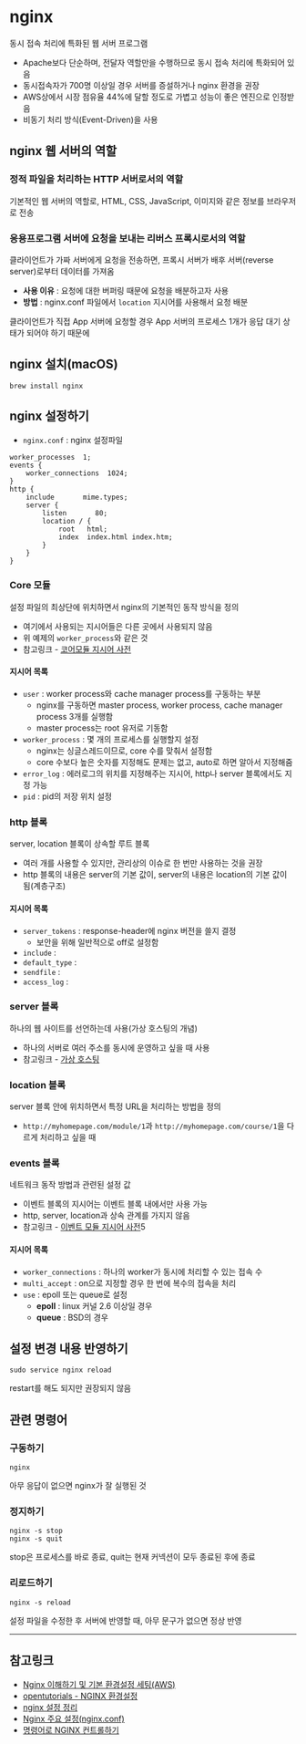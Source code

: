 # nginx
동시 접속 처리에 특화된 웹 서버 프로그램
* Apache보다 단순하며, 전달자 역할만을 수행하므로 동시 접속 처리에 특화되어 있음
* 동시접속자가 700명 이상일 경우 서버를 증설하거나 nginx 환경을 권장
* AWS상에서 시장 점유율 44%에 달할 정도로 가볍고 성능이 좋은 엔진으로 인정받음
* 비동기 처리 방식(Event-Driven)을 사용

## nginx 웹 서버의 역할
### 정적 파일을 처리하는 HTTP 서버로서의 역할
기본적인 웹 서버의 역할로, HTML, CSS, JavaScript, 이미지와 같은 정보를 브라우저로 전송

### 응용프로그램 서버에 요청을 보내는 리버스 프록시로서의 역할
클라이언트가 가짜 서버에게 요청을 전송하면, 프록시 서버가 배후 서버(reverse server)로부터 데이터를 가져옴
* **사용 이유** : 요청에 대한 버퍼링 때문에 요청을 배분하고자 사용
* **방법** : nginx.conf 파일에서 `location` 지시어를 사용해서 요청 배분

클라이언트가 직접 App 서버에 요청할 경우 App 서버의 프로세스 1개가 응답 대기 상태가 되어야 하기 때문에
  
## nginx 설치(macOS)

    brew install nginx
  
## nginx 설정하기
* `nginx.conf` : nginx 설정파일

```
worker_processes  1;
events {
    worker_connections  1024;
}
http { 
    include       mime.types;
    server {
        listen       80;
        location / {
            root   html;
            index  index.html index.htm;
        }
    }
}
```

### Core 모듈
설정 파일의 최상단에 위치하면서 nginx의 기본적인 동작 방식을 정의
* 여기에서 사용되는 지시어들은 다른 곳에서 사용되지 않음
* 위 예제의 `worker_process`와 같은 것
* 참고링크 - [코어모듈 지시어 사전](http://opentutorials.org/module/384/4533)

#### 지시어 목록
* `user` : worker process와 cache manager process를 구동하는 부분
  * nginx를 구동하면 master process, worker process, cache manager process 3개를 실행함
  * master process는 root 유저로 기동함
* `worker_process` : 몇 개의 프로세스를 실행할지 설정
  * nginx는 싱글스레드이므로, core 수를 맞춰서 설정함
  * core 수보다 높은 숫자를 지정해도 문제는 없고, auto로 하면 알아서 지정해줌
* `error_log` : 에러로그의 위치를 지정해주는 지시어, http나 server 블록에서도 지정 가능
* `pid` : pid의 저장 위치 설정

### http 블록
server, location 블록이 상속할 루트 블록
* 여러 개를 사용할 수 있지만, 관리상의 이슈로 한 번만 사용하는 것을 권장
* http 블록의 내용은 server의 기본 값이, server의 내용은 location의 기본 값이 됨(계층구조)

#### 지시어 목록
* `server_tokens` : response-header에 nginx 버전을 쓸지 결정
  * 보안을 위해 일반적으로 off로 설정함
* `include` : 
* `default_type` :
* `sendfile` :
* `access_log` :

### server 블록
하나의 웹 사이트를 선언하는데 사용(가상 호스팅의 개념)
* 하나의 서버로 여러 주소를 동시에 운영하고 싶을 때 사용
* 참고링크 - [가상 호스팅](http://opentutorials.org/module/384/4529)

### location 블록
server 블록 안에 위치하면서 특정 URL을 처리하는 방법을 정의
* `http://myhomepage.com/module/1`과 `http://myhomepage.com/course/1`을 다르게 처리하고 싶을 때

### events 블록
네트워크 동작 방법과 관련된 설정 값
* 이벤트 블록의 지시어는 이벤트 블록 내에서만 사용 가능
* http, server, location과 상속 관계를 가지지 않음
* 참고링크 - [이벤트 모듈 지시어 사전](http://opentutorials.org/module/384/4534)5

#### 지시어 목록
* `worker_connections` : 하나의 worker가 동시에 처리할 수 있는 접속 수
* `multi_accept` : on으로 지정할 경우 한 번에 복수의 접속을 처리
* `use` : epoll 또는 queue로 설정
  * **epoll** : linux 커널 2.6 이상일 경우
  * **queue** : BSD의 경우

## 설정 변경 내용 반영하기

    sudo service nginx reload
    
restart를 해도 되지만 권장되지 않음 

## 관련 명령어

### 구동하기

    nginx
    
아무 응답이 없으면 nginx가 잘 실행된 것

### 정지하기

    nginx -s stop
    nginx -s quit
    
stop은 프로세스를 바로 종료, quit는 현재 커넥션이 모두 종료된 후에 종료

### 리로드하기

    nginx -s reload
    
설정 파일을 수정한 후 서버에 반영할 때, 아무 문구가 없으면 정상 반영

***
## 참고링크
* [Nginx 이해하기 및 기본 환경설정 세팅(AWS)](https://whatisthenext.tistory.com/123)
* [opentutorials - NGINX 환경설정](https://opentutorials.org/module/384/4526)
* [nginx 설정 정리](http://bong8nim.com/post/programming/etc/nginx-config-manual/)
* [Nginx 주요 설정(nginx.conf)](https://sarc.io/index.php/nginx/61-nginx-nginx-conf)
* [명령어로 NGINX 컨트롤하기](https://gongzza.github.io/linux/how-to-control-nginx/)
